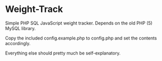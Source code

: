 # Weight-Track

Simple PHP SQL JavaScript weight tracker. Depends on the old PHP (5) MySQL library.

Copy the included config.example.php to config.php and set the contents accordingly.

Everything else should pretty much be self-explanatory.

